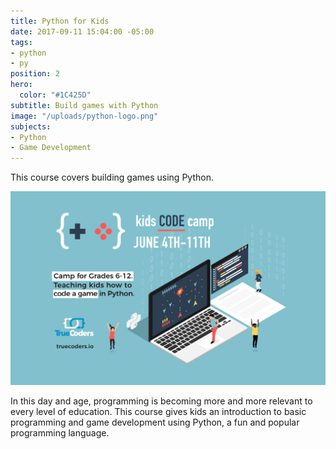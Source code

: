 ```yaml
---
title: Python for Kids
date: 2017-09-11 15:04:00 -05:00
tags:
- python
- py
position: 2
hero:
  color: "#1C425D"
subtitle: Build games with Python
image: "/uploads/python-logo.png"
subjects:
- Python
- Game Development
---
```


This course covers building games using Python.

![Python for Kids](/uploads/python-kids-logo.jpg)

In this day and age, programming is becoming more and more relevant to every level of education. This course gives kids an introduction to basic programming and game development using Python, a fun and popular programming language.
